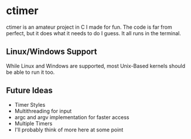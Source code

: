 # ctimer
ctimer is an amateur project in C I made for fun. The code is far from perfect, but it does what it needs to do I guess. It all runs in the terminal.

## Linux/Windows Support
While Linux and Windows are supported, most Unix-Based kernels should be able to run it too.

## Future Ideas
- Timer Styles
- Multithreading for input
- argc and argv implementation for faster access
- Multiple Timers
- I'll probably think of more here at some point
